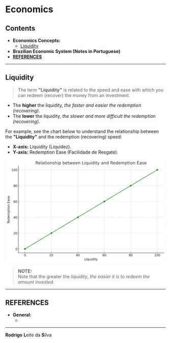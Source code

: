# Economics

## Contents

 - **Economics Concepts:**
   - [Liquidity](#intro-to-liquidity)
 - **Brazilian Economic System (Notes in Portuguese)**
 - [**REFERENCES**](#ref)
<!--- 
[WHITESPACE RULES]
- Same topic = "10" Whitespace character.
- Different topic = "50" Whitespace character.
--->




















































<!--- ( Economics Concepts ) --->

---

<div id="intro-to-liquidity"></div>

## Liquidity

> The term **"Liquidity"** is related to the speed and ease with which you can redeem (recover) the money from an investment.

 - The **higher** the liquidity, *the faster and easier the redemption (recovering)*.
 - The **lower** the liquidity, *the slower and more difficult the redemption (recovering)*.

For example, see the chart below to understand the relationship between the **"Liquidity"** and the redemption (recovering) speed:

 - **X-axis:** Liquidity (Liquidez).
 - **Y-axis:** Redemption Ease (Facilidade de Resgate).

![img](images/liquidity-01.png)  

> **NOTE:**  
> Note that the greater the *liquidity*, *the easier it is to redeem the amount invested*.



















































<!--- ( Brazilian Economic System (Notes in Portuguese) ) --->















---

<div id="ref"></div>

## REFERENCES

 - **General:**
   - []()

---

**Rodrigo** **L**eite da **S**ilva

